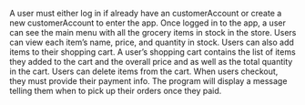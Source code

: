 A user must either log in if already have an customerAccount or create a new customerAccount to enter the app. Once logged in to the app, a user can see the main menu with all the grocery items in stock in the store. Users can view each item’s name, price, and quantity in stock. Users can also add items to their shopping cart. A user’s shopping cart contains the list of items they added to the cart and the overall price and as well as the total quantity in the cart. Users can delete items from the cart. When users checkout, they must provide their payment info. The program will display a message telling them when to pick up their orders once they paid.